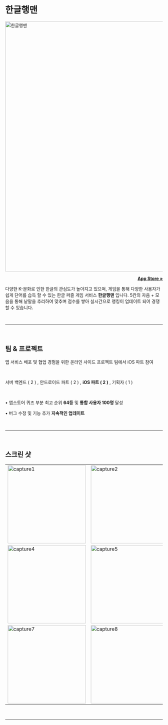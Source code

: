 <a name="readmeTop"></a>
<br />

<div align="left">
  <h1 >한글행맨  </h1>
   <img width="800" alt="한글행맨" src="https://user-images.githubusercontent.com/104295833/225217404-fb468da6-4a8a-4767-a5d9-6673720ec55c.png">
   <p align ="right"><a href="https://apps.apple.com/kr/app/한글행맨/id1666526562" ><strong >App Store » </strong></a></p>
   
</div>

다양한 K-문화로 인한 한글의 관심도가 높아지고 있으며, 게임을 통해 다양한 사용자가 쉽게 단어를 습득 할 수 있는 한글 퍼즐 게임 서비스 **한글행맨** 입니다. 5칸의 자음 + 모음을 통해 낱말을 추리하여 맞추며 점수를 쌓아 실시간으로 랭킹이 업데이트 되어 경쟁 할 수 있습니다.

<br />

---

<br />

## 팀 & 프로젝트

앱 서비스 배포 및 협업 경험을 위한 온라인 사이드 프로젝트 팀에서 iOS 파트 참여

</br>

서버 백엔드 ( 2 ) , 안드로이드 파트 ( 2 ) , **iOS 파트 ( 2 )** , 기획자 ( 1 )

</br>

• 앱스토어 퀴즈 부분 최고 순위 **64등** 및 **통합 사용자 100명** 달성

• 버그 수정 및 기능 추가 **지속적인 업데이트**

</br>

---

</br>

## 스크린 샷

<table>
  <tr>
    <td> <img width="250" alt="capture1" src="https://user-images.githubusercontent.com/104295833/225244450-ffff54c8-9473-4236-8475-e9d136bafdd2.png"> </td>
    <td>  <img width="250" alt="capture2" src="https://user-images.githubusercontent.com/104295833/225245003-0e368b34-71f2-46b9-96df-2135d61325b9.png"></td>
    <td> </td>
   </tr> 
   <tr>
     <td><img width="250" alt="capture4" src="https://user-images.githubusercontent.com/104295833/225245705-c1004421-cf7d-4d4e-911e-484543cc14a0.png"></td>
     <td><img width="250" alt="capture5" src="https://user-images.githubusercontent.com/104295833/225245739-0039fbeb-fc59-4442-a568-c46b12a7805b.png"></td>
     <td> <img width="250" alt="capture6" src="https://user-images.githubusercontent.com/104295833/225245765-4185d8be-3439-4c94-93db-0e0f23c2f704.png"></td>
  </tr>
  <tr>
     <td> <img width="250" alt="capture7" src="https://user-images.githubusercontent.com/104295833/225246208-ac554122-0b64-4270-abd7-29a3496897b0.png"></td>
     <td> <img width="250" alt="capture8" src="https://user-images.githubusercontent.com/104295833/225246267-7e30e543-6b82-442f-8408-8a952290c999.png"></td>
     <td><img width="250" alt="capture9" src="https://user-images.githubusercontent.com/104295833/225246343-86f3ffd3-6f1b-4f49-bbdb-f8dd0b20c932.png">
     </td>
  </tr>
</table>

</br>
  


---
